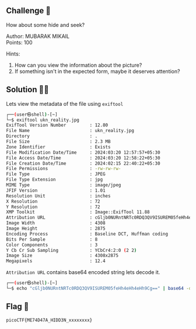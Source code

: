 ## Challenge 🧩

How about some hide and seek?

Author: MUBARAK MIKAIL</br>
Points: 100

Hints:

1. How can you view the information about the picture?
2. If something isn't in the expected form, maybe it deserves attention?

## Solution 🕵️‍♂️

Lets view the metadata of the file using `exiftool`

```bash
┌──(user㉿shell)-[~]
└─$ exiftool ukn_reality.jpg
ExifTool Version Number         : 12.80
File Name                       : ukn_reality.jpg
Directory                       : .
File Size                       : 2.3 MB
Zone Identifier                 : Exists
File Modification Date/Time     : 2024:03:20 12:57:57+05:30
File Access Date/Time           : 2024:03:20 12:58:22+05:30
File Creation Date/Time         : 2024:02:15 22:40:22+05:30
File Permissions                : -rw-rw-rw-
File Type                       : JPEG
File Type Extension             : jpg
MIME Type                       : image/jpeg
JFIF Version                    : 1.01
Resolution Unit                 : inches
X Resolution                    : 72
Y Resolution                    : 72
XMP Toolkit                     : Image::ExifTool 11.88
Attribution URL                 : cGljb0NURntNRTc0RDQ3QV9ISUREM05feHh4eHh4eHh9Cg==
Image Width                     : 4308
Image Height                    : 2875
Encoding Process                : Baseline DCT, Huffman coding
Bits Per Sample                 : 8
Color Components                : 3
Y Cb Cr Sub Sampling            : YCbCr4:2:0 (2 2)
Image Size                      : 4308x2875
Megapixels                      : 12.4
```

`Attribution URL` contains base64 encoded string lets decode it.

```bash
┌──(user㉿shell)-[~]
└─$ echo "cGljb0NURntNRTc0RDQ3QV9ISUREM05feHh4eHh4eHh9Cg==" | base64 -d
```

## Flag 🚩

`picoCTF{ME74D47A_HIDD3N_xxxxxxxx}`
